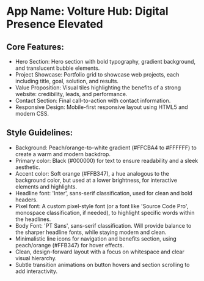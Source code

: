 # **App Name**: Volture Hub: Digital Presence Elevated

## Core Features:

- Hero Section: Hero section with bold typography, gradient background, and translucent bubble elements.
- Project Showcase: Portfolio grid to showcase web projects, each including title, goal, solution, and results.
- Value Proposition: Visual tiles highlighting the benefits of a strong website: credibility, leads, and performance.
- Contact Section: Final call-to-action with contact information.
- Responsive Design: Mobile-first responsive layout using HTML5 and modern CSS.

## Style Guidelines:

- Background: Peach/orange-to-white gradient (#FFCBA4 to #FFFFFF) to create a warm and modern backdrop.
- Primary color: Black (#000000) for text to ensure readability and a sleek aesthetic.
- Accent color: Soft orange (#FFB347), a hue analogous to the background color, but used at a lower brightness, for interactive elements and highlights.
- Headline font: 'Inter', sans-serif classification, used for clean and bold headers.
- Pixel font: A custom pixel-style font (or a font like 'Source Code Pro', monospace classification, if needed), to highlight specific words within the headlines.
- Body Font: 'PT Sans', sans-serif classification. Will provide balance to the sharper headline fonts, while staying modern and clean.
- Minimalistic line icons for navigation and benefits section, using peach/orange (#FFB347) for hover effects.
- Clean, design-forward layout with a focus on whitespace and clear visual hierarchy.
- Subtle transition animations on button hovers and section scrolling to add interactivity.